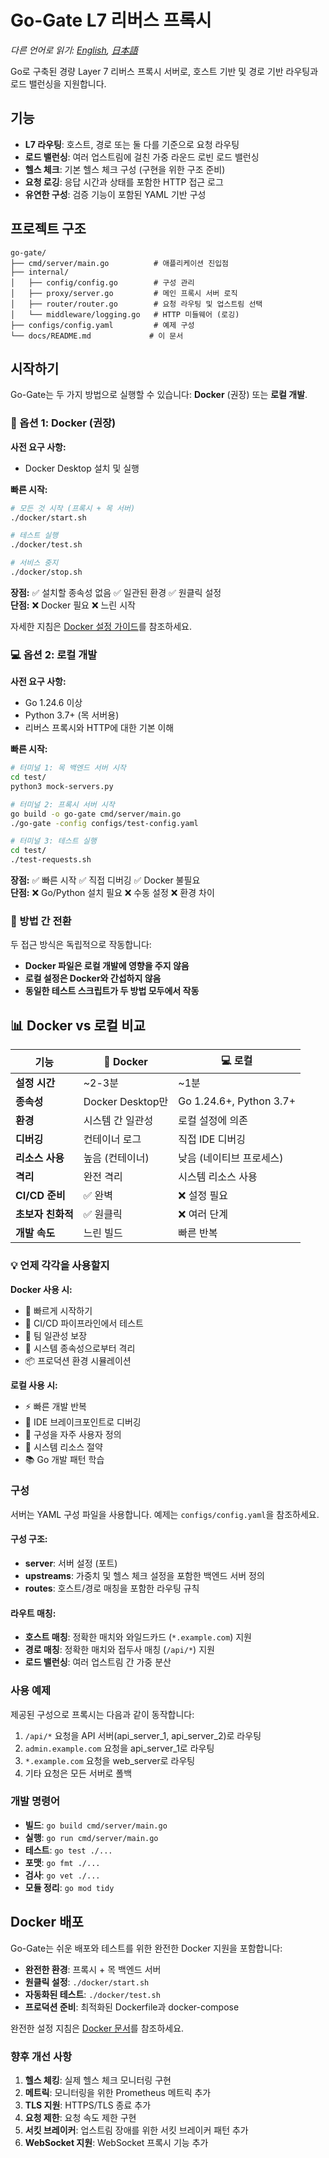 # Go-Gate L7 리버스 프록시

*다른 언어로 읽기: [English](README.md), [日本語](README.ja.md)*

Go로 구축된 경량 Layer 7 리버스 프록시 서버로, 호스트 기반 및 경로 기반 라우팅과 로드 밸런싱을 지원합니다.

## 기능

- **L7 라우팅**: 호스트, 경로 또는 둘 다를 기준으로 요청 라우팅
- **로드 밸런싱**: 여러 업스트림에 걸친 가중 라운드 로빈 로드 밸런싱
- **헬스 체크**: 기본 헬스 체크 구성 (구현을 위한 구조 준비)
- **요청 로깅**: 응답 시간과 상태를 포함한 HTTP 접근 로그
- **유연한 구성**: 검증 기능이 포함된 YAML 기반 구성

## 프로젝트 구조

```
go-gate/
├── cmd/server/main.go          # 애플리케이션 진입점
├── internal/
│   ├── config/config.go        # 구성 관리
│   ├── proxy/server.go         # 메인 프록시 서버 로직
│   ├── router/router.go        # 요청 라우팅 및 업스트림 선택
│   └── middleware/logging.go   # HTTP 미들웨어 (로깅)
├── configs/config.yaml         # 예제 구성
└── docs/README.md             # 이 문서
```

## 시작하기

Go-Gate는 두 가지 방법으로 실행할 수 있습니다: **Docker** (권장) 또는 **로컬 개발**.

### 🐳 옵션 1: Docker (권장)

**사전 요구 사항:**
- Docker Desktop 설치 및 실행

**빠른 시작:**
```bash
# 모든 것 시작 (프록시 + 목 서버)
./docker/start.sh

# 테스트 실행
./docker/test.sh

# 서비스 중지
./docker/stop.sh
```

**장점:** ✅ 설치할 종속성 없음 ✅ 일관된 환경 ✅ 원클릭 설정  
**단점:** ❌ Docker 필요 ❌ 느린 시작

자세한 지침은 [Docker 설정 가이드](DOCKER.ko.md)를 참조하세요.

### 💻 옵션 2: 로컬 개발

**사전 요구 사항:**
- Go 1.24.6 이상
- Python 3.7+ (목 서버용)
- 리버스 프록시와 HTTP에 대한 기본 이해

**빠른 시작:**

```bash
# 터미널 1: 목 백엔드 서버 시작
cd test/
python3 mock-servers.py

# 터미널 2: 프록시 서버 시작
go build -o go-gate cmd/server/main.go
./go-gate -config configs/test-config.yaml

# 터미널 3: 테스트 실행
cd test/
./test-requests.sh
```

**장점:** ✅ 빠른 시작 ✅ 직접 디버깅 ✅ Docker 불필요  
**단점:** ❌ Go/Python 설치 필요 ❌ 수동 설정 ❌ 환경 차이

### 🔄 방법 간 전환

두 접근 방식은 독립적으로 작동합니다:
- **Docker 파일은 로컬 개발에 영향을 주지 않음**
- **로컬 설정은 Docker와 간섭하지 않음**
- **동일한 테스트 스크립트가 두 방법 모두에서 작동**

## 📊 Docker vs 로컬 비교

| 기능 | 🐳 Docker | 💻 로컬 |
|---------|-----------|----------|
| **설정 시간** | ~2-3분 | ~1분 |
| **종속성** | Docker Desktop만 | Go 1.24.6+, Python 3.7+ |
| **환경** | 시스템 간 일관성 | 로컬 설정에 의존 |
| **디버깅** | 컨테이너 로그 | 직접 IDE 디버깅 |
| **리소스 사용** | 높음 (컨테이너) | 낮음 (네이티브 프로세스) |
| **격리** | 완전 격리 | 시스템 리소스 사용 |
| **CI/CD 준비** | ✅ 완벽 | ❌ 설정 필요 |
| **초보자 친화적** | ✅ 원클릭 | ❌ 여러 단계 |
| **개발 속도** | 느린 빌드 | 빠른 반복 |

### 💡 언제 각각을 사용할지

**Docker 사용 시:**
- 🚀 빠르게 시작하기
- 🔄 CI/CD 파이프라인에서 테스트
- 👥 팀 일관성 보장
- 🐛 시스템 종속성으로부터 격리
- 📦 프로덕션 환경 시뮬레이션

**로컬 사용 시:**
- ⚡ 빠른 개발 반복
- 🐞 IDE 브레이크포인트로 디버깅
- 🔧 구성을 자주 사용자 정의
- 💾 시스템 리소스 절약
- 📚 Go 개발 패턴 학습

### 구성

서버는 YAML 구성 파일을 사용합니다. 예제는 `configs/config.yaml`을 참조하세요.

#### 구성 구조:

- **server**: 서버 설정 (포트)
- **upstreams**: 가중치 및 헬스 체크 설정을 포함한 백엔드 서버 정의
- **routes**: 호스트/경로 매칭을 포함한 라우팅 규칙

#### 라우트 매칭:

- **호스트 매칭**: 정확한 매치와 와일드카드 (`*.example.com`) 지원
- **경로 매칭**: 정확한 매치와 접두사 매칭 (`/api/*`) 지원
- **로드 밸런싱**: 여러 업스트림 간 가중 분산

### 사용 예제

제공된 구성으로 프록시는 다음과 같이 동작합니다:

1. `/api/*` 요청을 API 서버(api_server_1, api_server_2)로 라우팅
2. `admin.example.com` 요청을 api_server_1로 라우팅
3. `*.example.com` 요청을 web_server로 라우팅
4. 기타 요청은 모든 서버로 폴백

### 개발 명령어

- **빌드**: `go build cmd/server/main.go`
- **실행**: `go run cmd/server/main.go`
- **테스트**: `go test ./...`
- **포맷**: `go fmt ./...`
- **검사**: `go vet ./...`
- **모듈 정리**: `go mod tidy`

## Docker 배포

Go-Gate는 쉬운 배포와 테스트를 위한 완전한 Docker 지원을 포함합니다:

- **완전한 환경**: 프록시 + 목 백엔드 서버
- **원클릭 설정**: `./docker/start.sh`
- **자동화된 테스트**: `./docker/test.sh`
- **프로덕션 준비**: 최적화된 Dockerfile과 docker-compose

완전한 설정 지침은 [Docker 문서](DOCKER.ko.md)를 참조하세요.

### 향후 개선 사항

1. **헬스 체킹**: 실제 헬스 체크 모니터링 구현
2. **메트릭**: 모니터링을 위한 Prometheus 메트릭 추가
3. **TLS 지원**: HTTPS/TLS 종료 추가
4. **요청 제한**: 요청 속도 제한 구현
5. **서킷 브레이커**: 업스트림 장애를 위한 서킷 브레이커 패턴 추가
6. **WebSocket 지원**: WebSocket 프록시 기능 추가